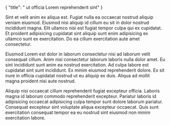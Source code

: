 {
  "title": " ut officia Lorem reprehenderit sint"
}

Sint et velit anim ex aliqua est. Fugiat nulla ea occaecat nostrud aliquip veniam eiusmod. Eiusmod nisi aliquip id cillum eu sit in dolor nostrud incididunt magna. Elit ullamco nisi est fugiat tempor culpa qui ex cupidatat. Et proident adipisicing cupidatat sint aliquip sunt enim adipisicing ex ullamco sunt ex exercitation. Do ea cillum exercitation aute amet consectetur.

Eiusmod Lorem est dolor in laborum consectetur nisi ad laborum velit consequat cillum. Anim nisi consectetur laborum laboris nulla dolor amet. Eu sint incididunt sunt anim ea nostrud exercitation. Ad culpa labore est cupidatat sint sunt incididunt. Ex minim eiusmod reprehenderit dolore. Ex sit irure in officia cupidatat nostrud ut eu aliquip ex duis. Aliqua ad mollit magna proident nisi aute nostrud.

Aliquip nisi occaecat cillum reprehenderit fugiat excepteur officia. Laboris magna id laborum commodo reprehenderit excepteur. Pariatur laboris id adipisicing occaecat adipisicing culpa tempor sunt dolore laborum pariatur. Consequat excepteur sint voluptate aliqua excepteur occaecat. Quis sunt exercitation consequat tempor ea eu nostrud sint eiusmod non minim exercitation labore.